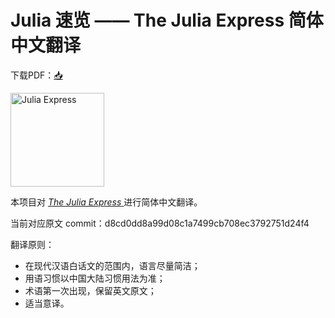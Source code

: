 # Julia 速览 —— The Julia Express 简体中文翻译

下载PDF：[📥](https://github.com/zhaiyusci/The-Julia-Express-zh-CN/raw/master/TeX/julia_express.pdf)

 <img src="rocketship11.png" alt="Julia Express" width="150">

本项目对 [_The Julia Express_ ](https://github.com/bkamins/The-Julia-Express) 进行简体中文翻译。

当前对应原文 commit：d8cd0dd8a99d08c1a7499cb708ec3792751d24f4

翻译原则：
+ 在现代汉语白话文的范围内，语言尽量简洁；
+ 用语习惯以中国大陆习惯用法为准；
+ 术语第一次出现，保留英文原文；
+ 适当意译。

